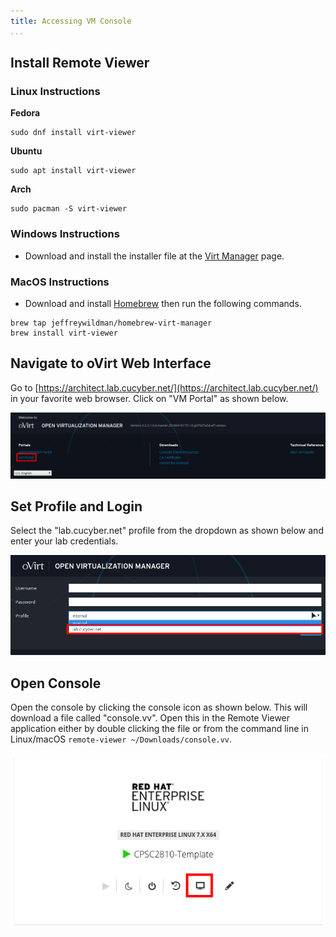 ```yaml
---
title: Accessing VM Console
...
```


## Install Remote Viewer


### Linux Instructions

**Fedora**

```
sudo dnf install virt-viewer
```

**Ubuntu**

```
sudo apt install virt-viewer
```

**Arch**

```
sudo pacman -S virt-viewer
```


### Windows Instructions

* Download and install the installer file at the [Virt Manager](https://virt-manager.org/download/sources/virt-viewer/virt-viewer-x64-7.0.msi) page.


### MacOS Instructions

* Download and install [Homebrew](https://brew.sh/) then run the following commands.

```
brew tap jeffreywildman/homebrew-virt-manager
brew install virt-viewer
```


## Navigate to oVirt Web Interface

Go to [https://architect.lab.cucyber.net/](https://architect.lab.cucyber.net/) in your favorite web browser. Click on "VM Portal" as shown below.

![](lab/vmportal.png)


## Set Profile and Login

Select the "lab.cucyber.net" profile from the dropdown as shown below and enter your lab credentials.

![](lab/profile.png)


## Open Console

Open the console by clicking the console icon as shown below. This will download a file called "console.vv". Open this in the Remote Viewer application either by double clicking the file or from the command line in Linux/macOS `remote-viewer ~/Downloads/console.vv`.

![](lab/vm.png)
